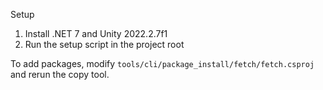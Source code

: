 Setup

1. Install .NET 7 and Unity 2022.2.7f1
2. Run the setup script in the project root

To add packages, modify `tools/cli/package_install/fetch/fetch.csproj` and rerun the copy tool.